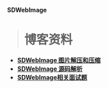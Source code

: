 **SDWebImage**

># <h1 id='博客资料'>博客资料</h1>

- [**SDWebImage 图片解压和压缩**](https://www.jianshu.com/p/dfa47380fc05)
- [**SDWebImage 源码解析**](http://cloverkim.com/SDWebImage-source-code-analysis-1.html)
- [**SDWebImage相关面试题**](http://cloverkim.com/SDWebImage-interview-question.html)